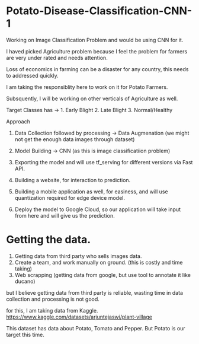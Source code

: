 # Potato-Disease-Classification-CNN-1

Working on Image Classification Problem and would be using CNN for it.

I haved picked Agriculture problem because I feel the problem for farmers are very under rated and needs attention.

Loss of economics in farming can be a disaster for any country, this needs to addressed quickly.

I am taking the responsiblity here to work on it for Potato Farmers.

Subsquently, I will be working on other verticals of Agriculture as well.


Target Classes has -> 1. Early Blight 2. Late Blight 3. Normal/Healthy

Approach

1. Data Collection followed by processing -> Data Augmenation (we might not get the enough data images through dataset)

2. Model Building -> CNN (as this is image classificatiion problem) 

3. Exporting the model and will use tf_serving for different versions via Fast API.

4. Building a website, for interaction to prediction.

5. Building a mobile application as well, for easiness, and will use quantization required for edge device model.

6. Deploy the model to Google Cloud, so our application will take input from here and will give us the prediction.


# Getting the data.

1. Getting data from third party who sells images data.
2. Create a team, and work manually on ground. (this is costly and time taking)
3. Web scrapping (getting data from google, but use tool to annotate it like ducano)

but I believe getting data from third party is reliable, wasting time in data collection and processing is not good.

for this, I am taking data from Kaggle.
https://www.kaggle.com/datasets/arjuntejaswi/plant-village

This dataset has data about Potato, Tomato and Pepper. But Potato is our target this time. 

